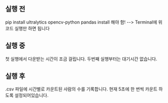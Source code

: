 ## 실행 전
pip install ultralytics opencv-python pandas
install 해야 함! --> Terminal에 위 코드 실행만 하면 됩니다

## 실행 중 
첫 실행에서 다운받는 시간이 조금 걸립니다. 두번째 실행부터는 대기시간 없습니다.

## 실행 후
.csv 파일에 시간별로 카운트된 사람의 수를 기록합니다.
현재 5초에 한 번씩 카운트 하도록 설정되어있습니다.
